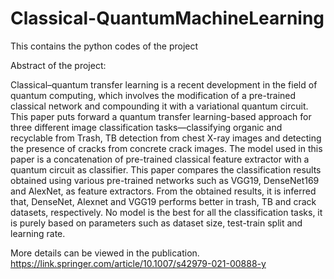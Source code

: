 # Classical-QuantumMachineLearning
This contains the python codes of the project 

Abstract of the project:

Classical–quantum transfer learning is a recent development in the field of quantum computing, which involves the modification of a pre-trained classical network and compounding it with a variational quantum circuit. This paper puts forward a quantum transfer learning-based approach for three different image classification tasks—classifying organic and recyclable from Trash, TB detection from chest X-ray images and detecting the presence of cracks from concrete crack images. The model used in this paper is a concatenation of pre-trained classical feature extractor with a quantum circuit as classifier. This paper compares the classification results obtained using various pre-trained networks such as VGG19, DenseNet169 and AlexNet, as feature extractors. From the obtained results, it is inferred that, DenseNet, Alexnet and VGG19 performs better in trash, TB and crack datasets, respectively. No model is the best for all the classification tasks, it is purely based on parameters such as dataset size, test-train split and learning rate.

More details can be viewed in the publication. https://link.springer.com/article/10.1007/s42979-021-00888-y
